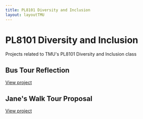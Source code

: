 ```yaml
---
title: PL8101 Diversity and Inclusion
layout: layoutTMU
---
```

# PL8101 Diversity and Inclusion
Projects related to TMU's PL8101 Diversity and Inclusion class

## Bus Tour Reflection
[View project](/bustourreflection.html)

## Jane's Walk Tour Proposal
[View project](/janeswalktour)
